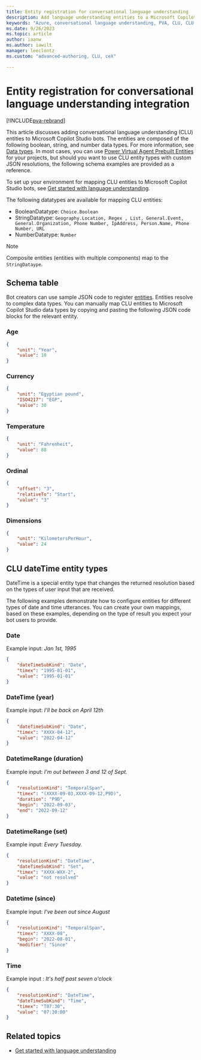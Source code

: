 ```yaml
---
title: Entity registration for conversational language understanding 
description: Add language understanding entities to a Microsoft Copilot Studio bot.
keywords: "Azure, conversational language understanding, PVA, CLU, CLU models"
ms.date: 9/26/2023
ms.topic: article
author: iaanw
ms.author: iawilt
manager: leeclontz
ms.custom: "advanced-authoring, CLU, ceX"

---
```


# Entity registration for conversational language understanding integration 

[!INCLUDE[pva-rebrand](includes/pva-rebrand.md)]

This article discusses adding conversational language understanding (CLU) entities to Microsoft Copilot Studio bots. The entities are composed of the following boolean, string, and number data types. For more information, see [Data types](/power-platform/power-fx/data-types). In most cases, you can use [Power Virtual Agent Prebuilt Entities](advanced-entities-slot-filling.md) for your projects, but should you want to use CLU entity types with custom JSON resolutions, the following schema examples are provided as a reference. 

To set up your environment for mapping CLU entities to Microsoft Copilot Studio bots, see [Get started with language understanding](advanced-clu-get-started.md).

The following datatypes are available for mapping CLU entities: 

- BooleanDatatype: `Choice.Boolean`
- StringDatatype: `Geography.Location, Regex , List, General.Event, General.Organization, Phone Number, IpAddress, Person.Name, Phone Number, URL`
- NumberDatatype: `Number`

> [!NOTE] 
> Composite entities (entities with multiple components) map to the `StringDataype`. 

## Schema table

Bot creators can use sample JSON code to register [entities](advanced-entities-slot-filling.md). Entities resolve to complex data types. You can manually map CLU entities to Microsoft Copilot Studio data types by copying and pasting the following JSON code blocks for the relevant entity.


### Age

```json
{
    "unit": "Year",
    "value": 10
}
```

### Currency

```json
{
    "unit": "Egyptian pound",
    "ISO4217": "EGP",
    "value": 30
}
```

### Temperature

```json 
{
    "unit": "Fahrenheit",
    "value": 88
}
```

### Ordinal

```json
{
    "offset": "3",
    "relativeTo": "Start",
    "value": "3"
}
```

### Dimensions

```json
{
    "unit": "KilometersPerHour",
    "value": 24
}
```

## CLU dateTime entity types

DateTime is a special entity type that changes the returned resolution based on the types of user input that are received. 

The following examples demonstrate how to configure entities for different types of date and time utterances. You can create your own mappings, based on these examples, depending on the type of result you expect your bot users to provide.

### Date 

Example input: *Jan 1st, 1995*

```json
{
    "dateTimeSubKind": "Date",
    "timex": "1995-01-01",
    "value": "1995-01-01"
}
```

### DateTime (year)

Example input: *I'll be back on April 12th*

```json
{
    "dateTimeSubKind": "Date",
    "timex": "XXXX-04-12",
    "value": "2022-04-12"
}
```

### DatetimeRange (duration)

Example input: *I'm out between 3 and 12 of Sept.* 

```json
{
    "resolutionKind": "TemporalSpan",
    "timex": "(XXXX-09-03,XXXX-09-12,P9D)",
    "duration": "P9D",
    "begin": "2022-09-03",
    "end": "2022-09-12"
}
```

### DatetimeRange (set)
Example input: *Every Tuesday.* 

```json
{ 
    "resolutionKind": "DateTime",
    "dateTimeSubKind": "Set",
    "timex": "XXXX-WXX-2",
    "value": "not resolved"
}
```

### Datetime (since)

Example input: *I've been out since August*

```json
{
    "resolutionKind": "TemporalSpan",
    "timex": "XXXX-08",
    "begin": "2022-08-01",
    "modifier": "Since"
}
  ```

### Time

Example input : *It's half past seven o'clock*

```json
{
    "resolutionKind": "DateTime",
    "dateTimeSubKind": "Time",
    "timex": "T07:30",
    "value": "07:30:00"
}
```

## Related topics

- [Get started with language understanding](advanced-clu-get-started.md)
